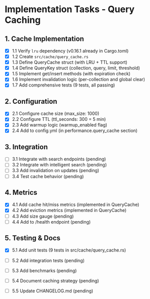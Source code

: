 # Implementation Tasks - Query Caching

## 1. Cache Implementation
- [x] 1.1 Verify `lru` dependency (v0.16.1 already in Cargo.toml)
- [x] 1.2 Create `src/cache/query_cache.rs`
- [x] 1.3 Define QueryCache struct (with LRU + TTL support)
- [x] 1.4 Define QueryKey struct (collection, query, limit, threshold)
- [x] 1.5 Implement get/insert methods (with expiration check)
- [x] 1.6 Implement invalidation logic (per-collection and global clear)
- [x] 1.7 Add comprehensive tests (9 tests, all passing)

## 2. Configuration
- [x] 2.1 Configure cache size (max_size: 1000)
- [x] 2.2 Configure TTL (ttl_seconds: 300 = 5 min)
- [x] 2.3 Add warmup logic (warmup_enabled flag)
- [x] 2.4 Add to config.yml (in performance.query_cache section)

## 3. Integration
- [ ] 3.1 Integrate with search endpoints (pending)
- [ ] 3.2 Integrate with intelligent search (pending)
- [ ] 3.3 Add invalidation on updates (pending)
- [ ] 3.4 Test cache behavior (pending)

## 4. Metrics
- [x] 4.1 Add cache hit/miss metrics (implemented in QueryCache)
- [x] 4.2 Add eviction metrics (implemented in QueryCache)
- [ ] 4.3 Add size gauge (pending)
- [ ] 4.4 Add to /health endpoint (pending)

## 5. Testing & Docs
- [x] 5.1 Add unit tests (9 tests in src/cache/query_cache.rs)
- [ ] 5.2 Add integration tests (pending)
- [ ] 5.3 Add benchmarks (pending)
- [ ] 5.4 Document caching strategy (pending)
- [ ] 5.5 Update CHANGELOG.md (pending)

